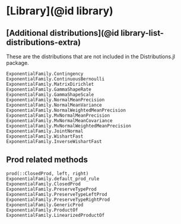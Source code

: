 # [Library](@id library)

## [Additional distributions](@id library-list-distributions-extra)

These are the distributions that are not included in the Distributions.jl package.

```@docs
ExponentialFamily.Contingency
ExponentialFamily.ContinuousBernoulli
ExponentialFamily.MatrixDirichlet
ExponentialFamily.GammaShapeRate
ExponentialFamily.GammaShapeScale
ExponentialFamily.NormalMeanPrecision
ExponentialFamily.NormalMeanVariance
ExponentialFamily.NormalWeightedMeanPrecision
ExponentialFamily.MvNormalMeanPrecision
ExponentialFamily.MvNormalMeanCovariance
ExponentialFamily.MvNormalWeightedMeanPrecision
ExponentialFamily.JointNormal
ExponentialFamily.WishartFast
ExponentialFamily.InverseWishartFast
```


## Prod related methods

```@docs
prod(::ClosedProd, left, right)
ExponentialFamily.default_prod_rule
ExponentialFamily.ClosedProd
ExponentialFamily.PreserveTypeProd
ExponentialFamily.PreserveTypeLeftProd
ExponentialFamily.PreserveTypeRightProd
ExponentialFamily.GenericProd
ExponentialFamily.ProductOf
ExponentialFamily.LinearizedProductOf
```